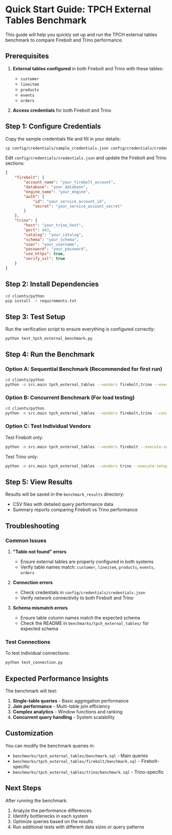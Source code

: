 # Quick Start Guide: TPCH External Tables Benchmark

This guide will help you quickly set up and run the TPCH external tables benchmark to compare Firebolt and Trino performance.

## Prerequisites

1. **External tables configured** in both Firebolt and Trino with these tables:
   - `customer`
   - `lineitem` 
   - `products`
   - `events`
   - `orders`

2. **Access credentials** for both Firebolt and Trino

## Step 1: Configure Credentials

Copy the sample credentials file and fill in your details:

```bash
cp config/credentials/sample_credentials.json config/credentials/credentials.json
```

Edit `config/credentials/credentials.json` and update the Firebolt and Trino sections:

```json
{
    "firebolt": {
        "account_name": "your_firebolt_account",
        "database": "your_database",
        "engine_name": "your_engine",
        "auth": {
            "id": "your_service_account_id",
            "secret": "your_service_account_secret"
        }
    },
    "trino": {
        "host": "your_trino_host",
        "port": 443,
        "catalog": "your_catalog",
        "schema": "your_schema",
        "user": "your_username",
        "password": "your_password",
        "use_https": true,
        "verify_ssl": true
    }
}
```

## Step 2: Install Dependencies

```bash
cd clients/python
pip install -r requirements.txt
```

## Step 3: Test Setup

Run the verification script to ensure everything is configured correctly:

```bash
python test_tpch_external_benchmark.py
```

## Step 4: Run the Benchmark

### Option A: Sequential Benchmark (Recommended for first run)

```bash
cd clients/python
python -m src.main tpch_external_tables --vendors firebolt,trino --execute-setup True
```

### Option B: Concurrent Benchmark (For load testing)

```bash
cd clients/python
python -m src.main tpch_external_tables --vendors firebolt,trino --concurrency 10 --concurrency-duration-s 60
```

### Option C: Test Individual Vendors

Test Firebolt only:
```bash
python -m src.main tpch_external_tables --vendors firebolt --execute-setup True
```

Test Trino only:
```bash
python -m src.main tpch_external_tables --vendors trino --execute-setup True
```

## Step 5: View Results

Results will be saved in the `benchmark_results` directory:
- CSV files with detailed query performance data
- Summary reports comparing Firebolt vs Trino performance

## Troubleshooting

### Common Issues

1. **"Table not found" errors**
   - Ensure external tables are properly configured in both systems
   - Verify table names match: `customer`, `lineitem`, `products`, `events`, `orders`

2. **Connection errors**
   - Check credentials in `config/credentials/credentials.json`
   - Verify network connectivity to both Firebolt and Trino

3. **Schema mismatch errors**
   - Ensure table column names match the expected schema
   - Check the README in `benchmarks/tpch_external_tables/` for expected schema

### Test Connections

To test individual connections:

```bash
python test_connection.py
```

## Expected Performance Insights

The benchmark will test:

1. **Single-table queries** - Basic aggregation performance
2. **Join performance** - Multi-table join efficiency
3. **Complex analytics** - Window functions and ranking
4. **Concurrent query handling** - System scalability

## Customization

You can modify the benchmark queries in:
- `benchmarks/tpch_external_tables/benchmark.sql` - Main queries
- `benchmarks/tpch_external_tables/firebolt/benchmark.sql` - Firebolt-specific
- `benchmarks/tpch_external_tables/trino/benchmark.sql` - Trino-specific

## Next Steps

After running the benchmark:
1. Analyze the performance differences
2. Identify bottlenecks in each system
3. Optimize queries based on the results
4. Run additional tests with different data sizes or query patterns 